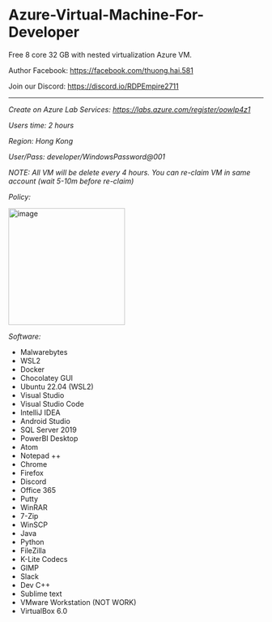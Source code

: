 # Azure-Virtual-Machine-For-Developer
Free 8 core 32 GB with nested virtualization Azure VM.

Author Facebook: https://facebook.com/thuong.hai.581

Join our Discord: https://discord.io/RDPEmpire2711

----------------------------------------------------------------------------------------------------------------------

*Create on Azure Lab Services: https://labs.azure.com/register/oowlp4z1*

*Users time: 2 hours*

*Region: Hong Kong*

*User/Pass: developer/WindowsPassword@001*

*NOTE: All VM will be delete every 4 hours. You can re-claim VM in same account (wait 5-10m before re-claim)*

*Policy:*

<img width="230" alt="image" src="https://user-images.githubusercontent.com/58414694/194564255-e1e90c3a-1439-4a37-8076-d0b104364359.png">

*Software:*

- Malwarebytes
- WSL2
- Docker
- Chocolatey GUI
- Ubuntu 22.04 (WSL2)
- Visual Studio
- Visual Studio Code
- IntelliJ IDEA
- Android Studio
- SQL Server 2019
- PowerBI Desktop
- Atom
- Notepad ++
- Chrome
- Firefox
- Discord
- Office 365
- Putty
- WinRAR
- 7-Zip
- WinSCP
- Java
- Python
- FileZilla
- K-Lite Codecs
- GIMP
- Slack
- Dev C++
- Sublime text
- VMware Workstation (NOT WORK)
- VirtualBox 6.0
